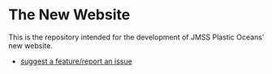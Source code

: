 # The New Website
This is the repository intended for the development of JMSS Plastic Oceans' new website.  
  
- [suggest a feature/report an issue](https://github.com/jmss-plastic-oceans/new-website/issues)
